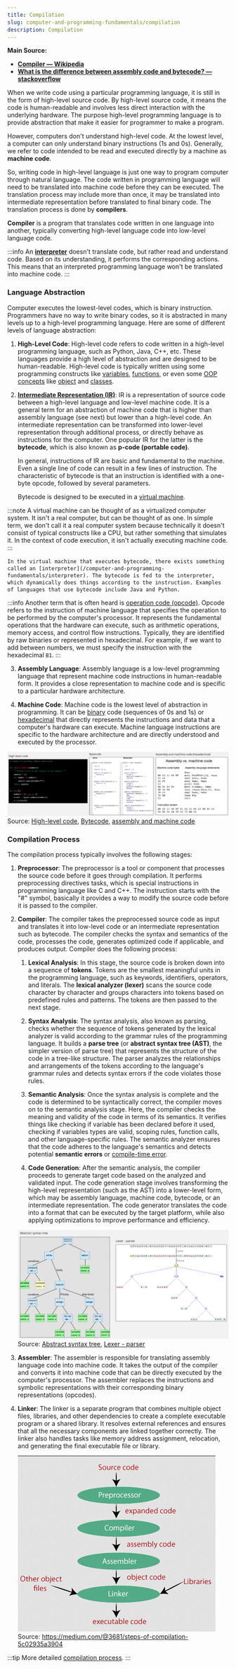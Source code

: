 ```yaml
---
title: Compilation
slug: computer-and-programming-fundamentals/compilation
description: Compilation
---
```


**Main Source:**

- **[Compiler — Wikipedia](https://en.wikipedia.org/wiki/Compiler)**
- **[What is the difference between assembly code and bytecode? — stackoverflow](https://stackoverflow.com/questions/1782415/what-is-the-difference-between-assembly-code-and-bytecode)**

When we write code using a particular programming language, it is still in the form of high-level source code. By high-level source code, it means the code is human-readable and involves less direct interaction with the underlying hardware. The purpose high-level programming language is to provide abstraction that make it easier for programmer to make a program.

However, computers don't understand high-level code. At the lowest level, a computer can only understand binary instructions (1s and 0s). Generally, we refer to code intended to be read and executed directly by a machine as **machine code**.

So, writing code in high-level language is just one way to program computer through natural language. The code written in programming language will need to be translated into machine code before they can be executed. The translation process may include more than once, it may be translated into intermediate representation before translated to final binary code. The translation process is done by **compilers**.

**Compiler** is a program that translates code written in one language into another, typically converting high-level language code into low-level language code.

:::info
An **[interpreter](/computer-and-programming-fundamentals/interpreter)** doesn't translate code, but rather read and understand code. Based on its understanding, it performs the corresponding actions. This means that an interpreted programming language won't be translated into machine code.
:::

### Language Abstraction

Computer executes the lowest-level codes, which is binary instruction. Programmers have no way to write binary codes, so it is abstracted in many levels up to a high-level programming language. Here are some of different levels of language abstraction:

1.  **High-Level Code**: High-level code refers to code written in a high-level programming language, such as Python, Java, C++, etc. These languages provide a high level of abstraction and are designed to be human-readable. High-level code is typically written using some programming constructs like [variables](/computer-and-programming-fundamentals/programming-concepts#variables--data-types), [functions](/computer-and-programming-fundamentals/programming-concepts#functions), or even some [OOP concepts](/computer-and-programming-fundamentals/object-oriented-programming) like [object](/computer-and-programming-fundamentals/object-oriented-programming#object) and [classes](/computer-and-programming-fundamentals/object-oriented-programming#class).

2.  **[Intermediate Representation (IR)](/compilers-and-programming-languages/intermediate-representation)**: IR is a representation of source code between a high-level language and low-level machine code. It is a general term for an abstraction of machine code that is higher than assembly language (see next) but lower than a high-level code. An intermediate representation can be transformed into lower-level representation through additional process, or directly behave as instructions for the computer. One popular IR for the latter is the **bytecode**, which is also known as **p-code (portable code)**.

    In general, instructions of IR are basic and fundamental to the machine. Even a single line of code can result in a few lines of instruction. The characteristic of bytecode is that an instruction is identified with a one-byte opcode, followed by several parameters.

    Bytecode is designed to be executed in a [virtual machine](/cloud-computing-and-distributed-systems/virtualization).

   :::note
    A virtual machine can be thought of as a virtualized computer system. It isn't a real computer, but can be thought of as one. In simple term, we don't call it a real computer system because technically it doesn't consist of typical constructs like a CPU, but rather something that simulates it. In the context of code execution, it isn't actually executing machine code.
   :::

    In the virtual machine that executes bytecode, there exists something called an [interpreter](/computer-and-programming-fundamentals/interpreter). The bytecode is fed to the interpreter, which dynamically does things according to the instruction. Examples of languages that use bytecode include Java and Python.

   :::info
    Another term that is often heard is [operation code (opcode)](/computer-organization-and-architecture/isa#instructions). Opcode refers to the instruction of machine language that specifies the operation to be performed by the computer's processor. It represents the fundamental operations that the hardware can execute, such as arithmetic operations, memory access, and control flow instructions. Typically, they are identified by raw binaries or represented in hexadecimal. For example, if we want to add between numbers, we must specify the instruction with the hexadecimal `B1`.
   :::

3.  **Assembly Language**: Assembly language is a low-level programming language that represent machine code instructions in human-readable form. It provides a close representation to machine code and is specific to a particular hardware architecture.

4.  **Machine Code**: Machine code is the lowest level of abstraction in programming. It can be [binary](/computer-and-programming-fundamentals/number-system#binary) code (sequences of 0s and 1s) or [hexadecimal](/computer-and-programming-fundamentals/number-system#hexadecimal) that directly represents the instructions and data that a computer's hardware can execute. Machine language instructions are specific to the hardware architecture and are directly understood and executed by the processor.

![Language abstraction comparison](./language-abstraction.png)  
Source: [High-level code](https://stackify.com/python-tips-10-tricks-for-optimizing-your-code/), [Bytecode](https://www.sciencedirect.com/topics/computer-science/bytecode), [assembly and machine code](https://www.nayuki.io/page/a-fundamental-introduction-to-x86-assembly-programming)

### Compilation Process

The compilation process typically involves the following stages:

1. **Preprocessor**: The preprocessor is a tool or component that processes the source code before it goes through compilation. It performs preprocessing directives tasks, which is special instructions in programming language like C and C++. The instruction starts with the "#" symbol, basically it provides a way to modify the source code before it is passed to the compiler.

2. **Compiler**: The compiler takes the preprocessed source code as input and translates it into low-level code or an intermediate representation such as bytecode. The compiler checks the syntax and semantics of the code, processes the code, generates optimized code if applicable, and produces output. Compiler does the following process:

   1. **Lexical Analysis**: In this stage, the source code is broken down into a sequence of **tokens**. Tokens are the smallest meaningful units in the programming language, such as keywords, identifiers, operators, and literals. The **lexical analyzer (lexer)** scans the source code character by character and groups characters into tokens based on predefined rules and patterns. The tokens are then passed to the next stage.

   2. **Syntax Analysis**: The syntax analysis, also known as parsing, checks whether the sequence of tokens generated by the lexical analyzer is valid according to the grammar rules of the programming language. It builds a **parse tree** (or **abstract syntax tree (AST)**, the simpler version of parse tree) that represents the structure of the code in a tree-like structure. The parser analyzes the relationships and arrangements of the tokens according to the language's grammar rules and detects syntax errors if the code violates those rules.

   3. **Semantic Analysis**: Once the syntax analysis is complete and the code is determined to be syntactically correct, the compiler moves on to the semantic analysis stage. Here, the compiler checks the meaning and validity of the code in terms of its semantics. It verifies things like checking if variable has been declared before it used, checking if variables types are valid, scoping rules, function calls, and other language-specific rules. The semantic analyzer ensures that the code adheres to the language's semantics and detects potential **semantic errors** or [compile-time error](/computer-and-programming-fundamentals/programming-concepts#type-of-error).

   4. **Code Generation**: After the semantic analysis, the compiler proceeds to generate target code based on the analyzed and validated input. The code generation stage involves transforming the high-level representation (such as the AST) into a lower-level form, which may be assembly language, machine code, bytecode, or an intermediate representation. The code generator translates the code into a format that can be executed by the target platform, while also applying optimizations to improve performance and efficiency.

   ![Compiler operation](./compiler-operation.png)  
   Source: [Abstract syntax tree](https://en.wikipedia.org/wiki/Abstract_syntax_tree), [Lexer - parser](https://en.wikipedia.org/wiki/Compiler#/media/File:Xxx_Scanner_and_parser_example_for_C.gif)

3. **Assembler**: The assembler is responsible for translating assembly language code into machine code. It takes the output of the compiler and converts it into machine code that can be directly executed by the computer's processor. The assembler replaces the instructions and symbolic representations with their corresponding binary representations (opcodes).

4. **Linker**: The linker is a separate program that combines multiple object files, libraries, and other dependencies to create a complete executable program or a shared library. It resolves external references and ensures that all the necessary components are linked together correctly. The linker also handles tasks like memory address assignment, relocation, and generating the final executable file or library.

   ![Compilation process](./compilation-process.png)  
   Source: https://medium.com/@3681/steps-of-compilation-5c02935a3904

:::tip
More detailed [compilation process](/compilers-and-programming-languages/cpl-fundamentals#compiler-toolchain).
:::
